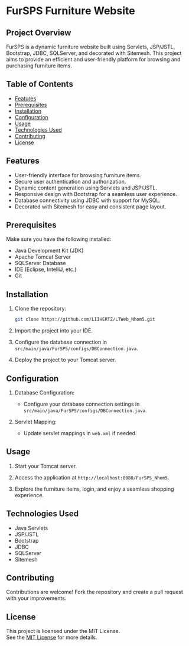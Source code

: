 # FurSPS Furniture Website

## Project Overview

FurSPS is a dynamic furniture website built using Servlets, JSP/JSTL, Bootstrap, JDBC, SQLServer, and decorated with Sitemesh. 
This project aims to provide an efficient and user-friendly platform for browsing and purchasing furniture items.

## Table of Contents

- [Features](#features)
- [Prerequisites](#prerequisites)
- [Installation](#installation)
- [Configuration](#configuration)
- [Usage](#usage)
- [Technologies Used](#technologies-used)
- [Contributing](#contributing)
- [License](#license)

## Features

- User-friendly interface for browsing furniture items.
- Secure user authentication and authorization.
- Dynamic content generation using Servlets and JSP/JSTL.
- Responsive design with Bootstrap for a seamless user experience.
- Database connectivity using JDBC with support for MySQL.
- Decorated with Sitemesh for easy and consistent page layout.

## Prerequisites

Make sure you have the following installed:

- Java Development Kit (JDK)
- Apache Tomcat Server
- SQLServer Database
- IDE (Eclipse, IntelliJ, etc.)
- Git

## Installation

1. Clone the repository:

   ```bash
   git clone https://github.com/LIIHERTZ/LTWeb_Nhom5.git
   ```

2. Import the project into your IDE.

3. Configure the database connection in `src/main/java/FurSPS/configs/DBConnection.java`.

4. Deploy the project to your Tomcat server.

## Configuration

1. Database Configuration:

   - Configure your database connection settings in `src/main/java/FurSPS/configs/DBConnection.java`.

2. Servlet Mapping:

   - Update servlet mappings in `web.xml` if needed.

## Usage

1. Start your Tomcat server.

2. Access the application at `http://localhost:8080/FurSPS_Nhom5`.

3. Explore the furniture items, login, and enjoy a seamless shopping experience.

## Technologies Used

- Java Servlets
- JSP/JSTL
- Bootstrap
- JDBC
- SQLServer
- Sitemesh

## Contributing

Contributions are welcome! Fork the repository and create a pull request with your improvements.

## License

This project is licensed under the MIT License.  
See the [MIT License](https://opensource.org/licenses/MIT) for more details.
